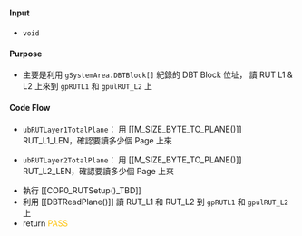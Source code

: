 #### Input
* `void`
#### Purpose
* 主要是利用 `gSystemArea.DBTBlock[]` 紀錄的 DBT Block 位址，
	  讀 RUT L1 & L2 上來到 `gpRUTL1` 和 `gpulRUT_L2` 上
#### Code Flow
* `ubRUTLayer1TotalPlane`：
	  用 [[M_SIZE_BYTE_TO_PLANE()]] RUT_L1_LEN，確認要讀多少個 Page 上來
- `ubRUTLayer2TotalPlane`：
	  用 [[M_SIZE_BYTE_TO_PLANE()]] RUT_L2_LEN，確認要讀多少個 Page 上來
* 執行 [[COP0_RUTSetup()_TBD]]
* 利用 [[DBTReadPlane()]] 讀 RUT_L1 和 RUT_L2 到 `gpRUTL1` 和 `gpulRUT_L2` 上
* return <font color="#ffc000">PASS</font>